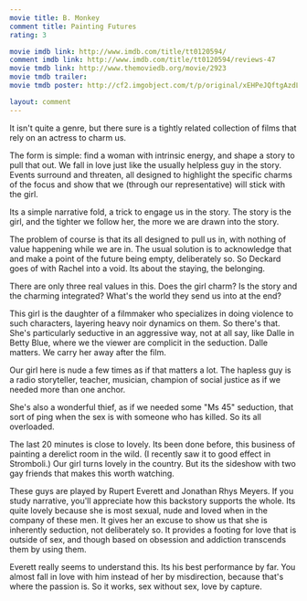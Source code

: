 ```yaml
---
movie title: B. Monkey
comment title: Painting Futures
rating: 3

movie imdb link: http://www.imdb.com/title/tt0120594/
comment imdb link: http://www.imdb.com/title/tt0120594/reviews-47
movie tmdb link: http://www.themoviedb.org/movie/2923
movie tmdb trailer: 
movie tmdb poster: http://cf2.imgobject.com/t/p/original/xEHPeJQftgAzdLEpbyXnT65Lysl.jpg

layout: comment
---
```


It isn't quite a genre, but there sure is a tightly related collection of films that rely on an actress to charm us.

The form is simple: find a woman with intrinsic energy, and shape a story to pull that out. We fall in love just like the usually helpless guy in the story. Events surround and threaten, all designed to highlight the specific charms of the focus and show that we (through our representative) will stick with the girl.

Its a simple narrative fold, a trick to engage us in the story. The story is the girl, and the tighter we follow her, the more we are drawn into the story. 

The problem of course is that its all designed to pull us in, with nothing of value happening while we are in. The usual solution is to acknowledge that and make a point of the future being empty, deliberately so. So Deckard goes of with Rachel into a void. Its about the staying, the belonging.

There are only three real values in this. Does the girl charm? Is the story and the charming integrated? What's the world they send us into at the end?

This girl is the daughter of a filmmaker who specializes in doing violence to such characters, layering heavy noir dynamics on them. So there's that. She's particularly seductive in an aggressive way, not at all say, like Dalle in Betty Blue, where we the viewer are complicit in the seduction. Dalle matters. We carry her away after the film.

Our girl here is nude a few times as if that matters a lot. The hapless guy is a radio storyteller, teacher, musician, champion of social justice as if we needed more than one anchor.

She's also a wonderful thief, as if we needed some "Ms 45" seduction, that sort of ping when the sex is with someone who has killed. So its all overloaded. 

The last 20 minutes is close to lovely. Its been done before, this business of painting a derelict room in the wild. (I recently saw it to good effect in Stromboli.) Our girl turns lovely in the country. But its the sideshow with two gay friends that makes this worth watching.

These guys are played by Rupert Everett and Jonathan Rhys Meyers. If you study narrative, you'll appreciate how this backstory supports the whole. Its quite lovely because she is most sexual, nude and loved when in the company of these men. It gives her an excuse to show us that she is inherently seduction, not deliberately so. It provides a footing for love that is outside of sex, and though based on obsession and addiction transcends them by using them.

Everett really seems to understand this. Its his best performance by far. You almost fall in love with him instead of her by misdirection, because that's where the passion is. So it works, sex without sex, love by capture.